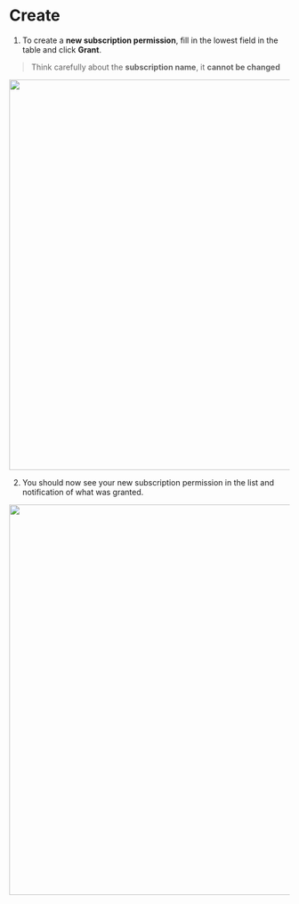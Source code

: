 # Create

1. To create a **new subscription permission**, fill in the lowest field in the table and click **Grant**.

 > Think carefully about the <b>subscription name</b>, it <b>cannot be changed</b>

<img style="width: 700px" src="./assets/step-1.png" />

2. You should now see your new subscription permission in the list and notification of what was granted.
  <img style="width: 700px" src="./assets/step-2.png" />
